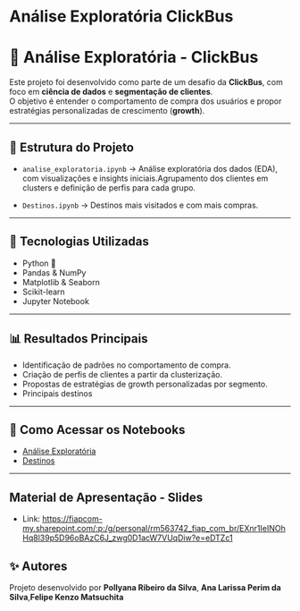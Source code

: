 # Análise Exploratória ClickBus
# 🚌 Análise Exploratória - ClickBus

Este projeto foi desenvolvido como parte de um desafio da **ClickBus**, com foco em **ciência de dados** e **segmentação de clientes**.  
O objetivo é entender o comportamento de compra dos usuários e propor estratégias personalizadas de crescimento (**growth**).

---

## 📂 Estrutura do Projeto

- `analise_exploratoria.ipynb` → Análise exploratória dos dados (EDA), com visualizações e insights iniciais.Agrupamento dos clientes em clusters e definição de perfis para cada grupo.  
  
- `Destinos.ipynb` → Destinos mais visitados e com mais compras.  

---

## 🚀 Tecnologias Utilizadas

- Python 🐍
- Pandas & NumPy
- Matplotlib & Seaborn
- Scikit-learn
- Jupyter Notebook

---

## 📊 Resultados Principais

- Identificação de padrões no comportamento de compra.
- Criação de perfis de clientes a partir da clusterização.
- Propostas de estratégias de growth personalizadas por segmento.
- Principais destinos

---

## 🔗 Como Acessar os Notebooks

- [Análise Exploratória](./analise_exploratoria.ipynb)  
- [Destinos](./Destinos.ipynb)  

---
## Material de Apresentação - Slides
- Link: https://fiapcom-my.sharepoint.com/:p:/g/personal/rm563742_fiap_com_br/EXnr1IeINOhHq8l39p5D96oBAzC6J_zwg0D1acW7VUqDiw?e=eDTZc1
  
## ✨ Autores

Projeto desenvolvido por **Pollyana Ribeiro da Silva**, **Ana Larissa Perim da Silva**,**Felipe Kenzo Matsuchita**  

